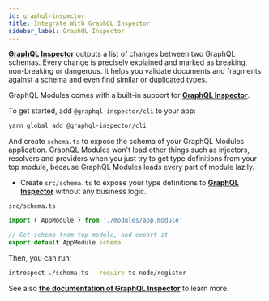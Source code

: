 ```yaml
---
id: graphql-inspector
title: Integrate With GraphQL Inspector
sidebar_label: GraphQL Inspector
---
```


**[GraphQL Inspector](https://graphql-inspector.com/)** outputs a list of changes between two GraphQL schemas.
Every change is precisely explained and marked as breaking, non-breaking or dangerous.
It helps you validate documents and fragments against a schema and even find similar or duplicated types.

GraphQL Modules comes with a built-in support for **[GraphQL Inspector](https://graphql-inspector.com/)**.

To get started, add `@graphql-inspector/cli` to your app:

```bash
yarn global add @graphql-inspector/cli
```

And create `schema.ts` to expose the schema of your GraphQL Modules application.
GraphQL Modules won't load other things such as injectors, resolvers and providers when you just try to get type definitions from your top module, because GraphQL Modules loads every part of module lazily.

- Create `src/schema.ts` to expose your type definitions to **[GraphQL Inspector](https://graphql-inspector.com/)** without any business logic.

`src/schema.ts`

```typescript
import { AppModule } from './modules/app.module'

// Get schema from top module, and export it
export default AppModule.schema
```

Then, you can run:

```bash
introspect ./schema.ts --require ts-node/register
```

See also **[the documentation of GraphQL Inspector](https://graphql-inspector.com/docs/)** to learn more.
